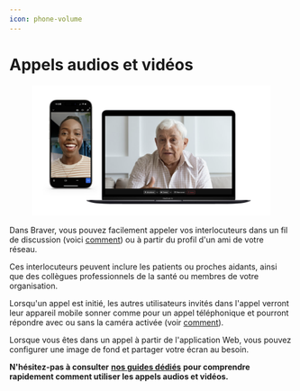 ```yaml
---
icon: phone-volume
---
```


# Appels audios et vidéos

<div data-full-width="true"><figure><img src="../../.gitbook/assets/CleanShot 2025-01-08 at 11.53.03@2x.png" alt=""><figcaption></figcaption></figure></div>

Dans Braver, vous pouvez facilement appeler vos interlocuteurs dans un fil de discussion (voici [comment](https://support.braver.net/guides/for-healthcare-workers/appels-audios-et-videos/lancer-et-quitter-un-appel)) ou à partir du profil d'un ami de votre réseau.

Ces interlocuteurs peuvent inclure les patients ou proches aidants, ainsi que des collègues professionnels de la santé ou membres de votre organisation.

Lorsqu'un appel est initié, les autres utilisateurs invités dans l'appel verront leur appareil mobile sonner comme pour un appel téléphonique et pourront répondre avec ou sans la caméra activée (voir [comment](https://support.braver.net/guides/for-healthcare-workers/appels-audios-et-videos/rejoindre-et-quitter-un-appel)).

Lorsque vous êtes dans un appel à partir de l'application Web, vous pouvez configurer une image de fond et partager votre écran au besoin.

**N'hésitez-pas à consulter** [**nos guides dédiés**](https://support.braver.net/guides/for-healthcare-workers/appels-audios-et-videos) **pour comprendre rapidement comment utiliser les appels audios et vidéos.**
